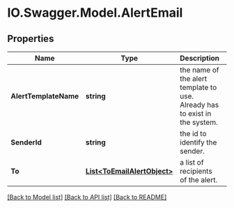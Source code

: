 # IO.Swagger.Model.AlertEmail
## Properties

Name | Type | Description | Notes
------------ | ------------- | ------------- | -------------
**AlertTemplateName** | **string** | the name of the alert template to use. Already has to exist in the system. | 
**SenderId** | **string** | the id to identify the sender. | 
**To** | [**List&lt;ToEmailAlertObject&gt;**](ToEmailAlertObject.md) | a list of recipients of the alert. | 

[[Back to Model list]](../README.md#documentation-for-models) [[Back to API list]](../README.md#documentation-for-api-endpoints) [[Back to README]](../README.md)

